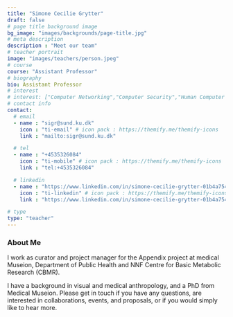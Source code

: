```yaml
---
title: "Simone Cecilie Grytter"
draft: false
# page title background image
bg_image: "images/backgrounds/page-title.jpg"
# meta description
description : "Meet our team"
# teacher portrait
image: "images/teachers/person.jpeg"
# course
course: "Assistant Professor"
# biography
bio: Assistant Professor
# interest
# interest: ["Computer Networking","Computer Security","Human Computer Interfacing"]
# contact info
contact:
  # email
  - name : "sigr@sund.ku.dk"
    icon : "ti-email" # icon pack : https://themify.me/themify-icons
    link : "mailto:sigr@sund.ku.dk"

  # tel
  - name : "+4535326084"
    icon : "ti-mobile" # icon pack : https://themify.me/themify-icons
    link : "tel:+4535326084"

  # linkedin
  - name : "https://www.linkedin.com/in/simone-cecilie-grytter-01b4a754/"
    icon : "ti-linkedin" # icon pack : https://themify.me/themify-icons
    link : "https://www.linkedin.com/in/simone-cecilie-grytter-01b4a754/"

# type
type: "teacher"
---
```


### About Me

I work as curator and project manager for the Appendix project at medical Museion, Department of Public Health and NNF Centre for Basic Metabolic Research (CBMR).

I have a background in visual and medical anthropology, and a PhD from Medical Museion. Please get in touch if you have any questions, are interested in collaborations, events, and proposals, or if you would simply like to hear more.